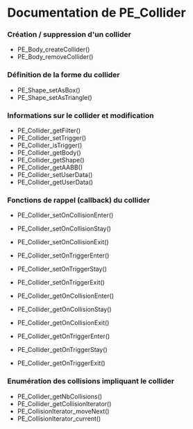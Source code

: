 # Documentation de PE_Collider

### Création / suppression d'un collider

- PE_Body_createCollider()
- PE_Body_removeCollider()

### Définition de la forme du collider

- PE_Shape_setAsBox()
- PE_Shape_setAsTriangle()

### Informations sur le collider et modification

- PE_Collider_getFilter()
- PE_Collider_setTrigger()
- PE_Collider_isTrigger()
- PE_Collider_getBody()
- PE_Collider_getShape()
- PE_Collider_getAABB()
- PE_Collider_setUserData()
- PE_Collider_getUserData()

### Fonctions de rappel (callback) du collider

- PE_Collider_setOnCollisionEnter()
- PE_Collider_setOnCollisionStay()
- PE_Collider_setOnCollisionExit()
- PE_Collider_setOnTriggerEnter()
- PE_Collider_setOnTriggerStay()
- PE_Collider_setOnTriggerExit()

- PE_Collider_getOnCollisionEnter()
- PE_Collider_getOnCollisionStay()
- PE_Collider_getOnCollisionExit()
- PE_Collider_getOnTriggerEnter()
- PE_Collider_getOnTriggerStay()
- PE_Collider_getOnTriggerExit()

### Enumération des collisions impliquant le collider

- PE_Collider_getNbCollisions()
- PE_Collider_getCollisionIterator()
- PE_CollisionIterator_moveNext()
- PE_CollisionIterator_current()